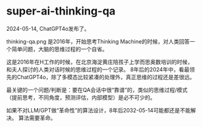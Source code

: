 # super-ai-thinking-qa

2024-05-14, ChatGPT4o发布了。

thinking-qa.png 是2016年，开始思考Thinking Machine的时候，对人类回答一个简单问题，大脑的思维过程的一个自省。

这是2016年在H工作的时候，在北京海淀黄庄陪孩子上学而思奥数培训的时候，和夫人探讨的人类对话时候的思维过程的一个记录。 
8年后的2024年中，看最领先的ChatGPT4o，除了多模态比较紧凑的处理外，真正思维的过程还是差很远。 

最关键的一个问题/判断是：要在QA会话中很“靠谱”的，类似的思维过程/模式（提前思考，不同角度，预测评估，内部模型）是必不可少的。

如果不对LLM/GPT做“革命性”的算法设计，8年后2032-05-14可能都还是不能解决。 算法需要革命。

